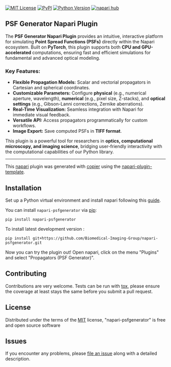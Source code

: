 
[![MIT License](https://img.shields.io/github/license/Biomedical-Imaging-Group/napari-psfgenerator)](https://github.com/Biomedical-Imaging-Group/napari-psfgenerator/raw/main/LICENSE)
[![PyPI](https://img.shields.io/pypi/v/napari-psfgenerator.svg?color=green)](https://pypi.org/project/napari-psfgenerator)
[![Python Version](https://img.shields.io/pypi/pyversions/napari-psfgenerator.svg?color=green)](https://python.org)
[![napari hub](https://img.shields.io/endpoint?url=https://api.napari-hub.org/shields/napari-psfgenerator)](https://napari-hub.org/plugins/napari-psfgenerator)

## PSF Generator Napari Plugin

The **PSF Generator Napari Plugin** provides an intuitive, interactive platform for simulating **Point Spread Functions (PSFs)** directly within the Napari ecosystem. Built on **PyTorch**, this plugin supports both **CPU and GPU-accelerated** computations, ensuring fast and efficient simulations for fundamental and advanced optical modeling.

### Key Features:

- **Flexible Propagation Models:** Scalar and vectorial propagators in Cartesian and spherical coordinates.
- **Customizable Parameters:** Configure **physical** (e.g., numerical aperture, wavelength), **numerical** (e.g., pixel size, Z-stacks), and **optical settings** (e.g., Gibson-Lanni corrections, Zernike aberrations).
- **Real-Time Visualization:** Seamless integration with Napari for immediate visual feedback.
- **Versatile API:** Access propagators programmatically for custom workflows.
- **Image Export:** Save computed PSFs in **TIFF format**.

This plugin is a powerful tool for researchers in **optics, computational microscopy, and imaging science**, bridging user-friendly interactivity with the computational capabilities of our Python library.

----------------------------------

This [napari] plugin was generated with [copier] using the [napari-plugin-template].

<!--
Don't miss the full getting started guide to set up your new package:
https://github.com/napari/napari-plugin-template#getting-started

and review the napari docs for plugin developers:
https://napari.org/stable/plugins/index.html
-->

## Installation

Set up a Python virtual environment and install napari following this [guide].

You can install `napari-psfgenerator` via [pip]:

    pip install napari-psfgenerator

To install latest development version :

    pip install git+https://github.com/Biomedical-Imaging-Group/napari-psfgenerator.git


Now you can try the plugin out! Open napari, click on the menu "Plugins" and select "Propagators (PSF Generator)".


## Contributing

Contributions are very welcome. Tests can be run with [tox], please ensure
the coverage at least stays the same before you submit a pull request.

## License

Distributed under the terms of the [MIT] license,
"napari-psfgenerator" is free and open source software

## Issues

If you encounter any problems, please [file an issue] along with a detailed description.

[napari]: https://github.com/napari/napari
[copier]: https://copier.readthedocs.io/en/stable/
[@napari]: https://github.com/napari
[MIT]: http://opensource.org/licenses/MIT
[BSD-3]: http://opensource.org/licenses/BSD-3-Clause
[GNU GPL v3.0]: http://www.gnu.org/licenses/gpl-3.0.txt
[GNU LGPL v3.0]: http://www.gnu.org/licenses/lgpl-3.0.txt
[Apache Software License 2.0]: http://www.apache.org/licenses/LICENSE-2.0
[Mozilla Public License 2.0]: https://www.mozilla.org/media/MPL/2.0/index.txt
[napari-plugin-template]: https://github.com/napari/napari-plugin-template
[guide]: https://napari.org/dev/tutorials/fundamentals/installation.html
[file an issue]: https://github.com/VStergiop/napari-psfgenerator/issues
[tox]: https://tox.readthedocs.io/en/latest/
[pip]: https://pypi.org/project/pip/
[PyPI]: https://pypi.org/
[psf_generator library]: https://github.com/Biomedical-Imaging-Group/psf_generator
[plugin]: https://github.com/Biomedical-Imaging-Group/napari-psfgenerator

